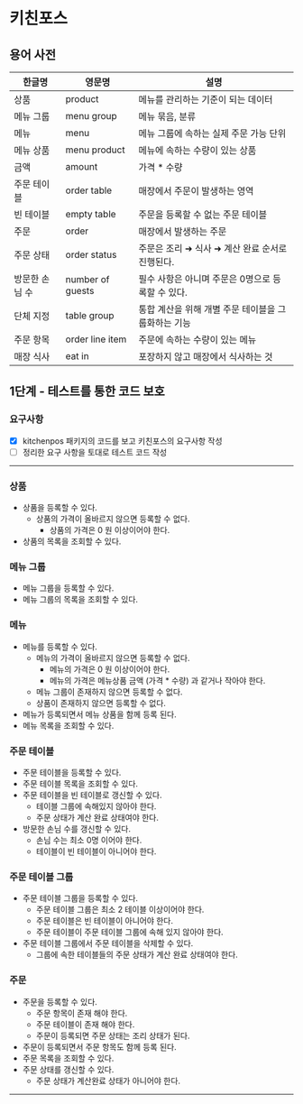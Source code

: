 # 키친포스

## 용어 사전

| 한글명 | 영문명 | 설명 |
| --- | --- | --- |
| 상품 | product | 메뉴를 관리하는 기준이 되는 데이터 |
| 메뉴 그룹 | menu group | 메뉴 묶음, 분류 |
| 메뉴 | menu | 메뉴 그룹에 속하는 실제 주문 가능 단위 |
| 메뉴 상품 | menu product | 메뉴에 속하는 수량이 있는 상품 |
| 금액 | amount | 가격 * 수량 |
| 주문 테이블 | order table | 매장에서 주문이 발생하는 영역 |
| 빈 테이블 | empty table | 주문을 등록할 수 없는 주문 테이블 |
| 주문 | order | 매장에서 발생하는 주문 |
| 주문 상태 | order status | 주문은 조리 ➜ 식사 ➜ 계산 완료 순서로 진행된다. |
| 방문한 손님 수 | number of guests | 필수 사항은 아니며 주문은 0명으로 등록할 수 있다. |
| 단체 지정 | table group | 통합 계산을 위해 개별 주문 테이블을 그룹화하는 기능 |
| 주문 항목 | order line item | 주문에 속하는 수량이 있는 메뉴 |
| 매장 식사 | eat in | 포장하지 않고 매장에서 식사하는 것 |

## 1단계 - 테스트를 통한 코드 보호

### 요구사항
- [x] kitchenpos 패키지의 코드를 보고 키친포스의 요구사항 작성
- [ ] 정리한 요구 사항을 토대로 테스트 코드 작성

--- 
### 상품

- 상품을 등록할 수 있다.
  - 상품의 가격이 올바르지 않으면 등록할 수 없다.
    - 상품의 가격은 0 원 이상이어야 한다.
- 상품의 목록을 조회할 수 있다.

### 메뉴 그룹

- 메뉴 그룹을 등록할 수 있다.
- 메뉴 그룹의 목록을 조회할 수 있다.

### 메뉴

- 메뉴를 등록할 수 있다.
  - 메뉴의 가격이 올바르지 않으면 등록할 수 없다.
      - 메뉴의 가격은 0 원 이상이어야 한다.
      - 메뉴의 가격은 메뉴상품 금액 (가격 * 수량) 과 같거나 작아야 한다.
  - 메뉴 그룹이 존재하지 않으면 등록할 수 없다.
  - 상품이 존재하지 않으면 등록할 수 없다.
- 메뉴가 등록되면서 메뉴 상품을 함께 등록 된다.
- 메뉴 목록을 조회할 수 있다.

### 주문 테이블

- 주문 테이블을 등록할 수 있다.
- 주문 테이블 목록을 조회할 수 있다.
- 주문 테이블을 빈 테이블로 갱신할 수 있다.
  - 테이블 그룹에 속해있지 않아야 한다.
  - 주문 상태가 계산 완료 상태여야 한다.
- 방문한 손님 수를 갱신할 수 있다.
  - 손님 수는 최소 0명 이어야 한다.
  - 테이블이 빈 테이블이 아니어야 한다.

### 주문 테이블 그룹

- 주문 테이블 그룹을 등록할 수 있다.
  - 주문 테이블 그룹은 최소 2 테이블 이상이어야 한다.
  - 주문 테이블은 빈 테이블이 아니어야 한다.
  - 주문 테이블이 주문 테이블 그룹에 속해 있지 않아야 한다.
- 주문 테이블 그룹에서 주문 테이블을 삭제할 수 있다.
  - 그룹에 속한 테이블들의 주문 상태가 계산 완료 상태여야 한다.

### 주문

- 주문을 등록할 수 있다.
  - 주문 항목이 존재 해야 한다.
  - 주문 테이블이 존재 해야 한다.
  - 주문이 등록되면 주문 상태는 조리 상태가 된다.
- 주문이 등록되면서 주문 항목도 함께 등록 된다.
- 주문 목록을 조회할 수 있다.
- 주문 상태를 갱신할 수 있다.
  - 주문 상태가 계산완료 상태가 아니어야 한다.
--- 
